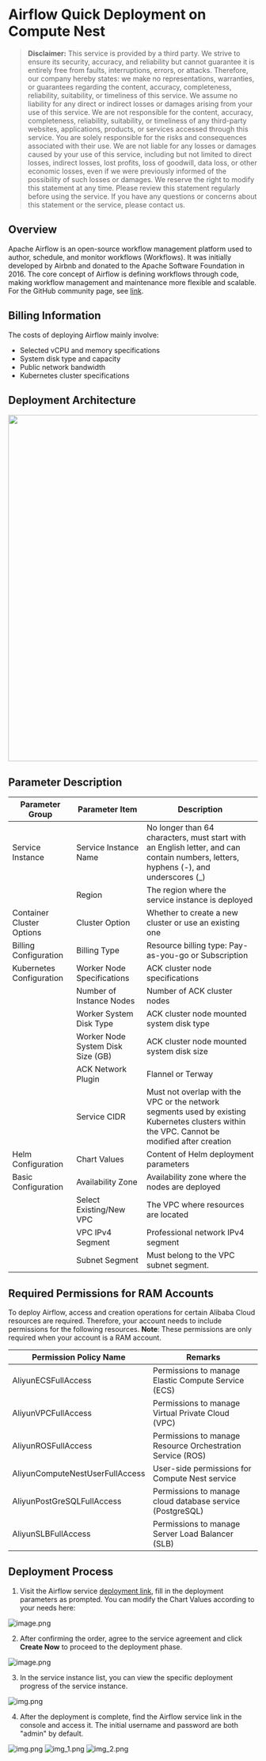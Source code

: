 # Airflow Quick Deployment on Compute Nest

>**Disclaimer:** This service is provided by a third party. We strive to ensure its security, accuracy, and reliability but cannot guarantee it is entirely free from faults, interruptions, errors, or attacks. Therefore, our company hereby states: we make no representations, warranties, or guarantees regarding the content, accuracy, completeness, reliability, suitability, or timeliness of this service. We assume no liability for any direct or indirect losses or damages arising from your use of this service. We are not responsible for the content, accuracy, completeness, reliability, suitability, or timeliness of any third-party websites, applications, products, or services accessed through this service. You are solely responsible for the risks and consequences associated with their use. We are not liable for any losses or damages caused by your use of this service, including but not limited to direct losses, indirect losses, lost profits, loss of goodwill, data loss, or other economic losses, even if we were previously informed of the possibility of such losses or damages. We reserve the right to modify this statement at any time. Please review this statement regularly before using the service. If you have any questions or concerns about this statement or the service, please contact us.

## Overview

Apache Airflow is an open-source workflow management platform used to author, schedule, and monitor workflows (Workflows). It was initially developed by Airbnb and donated to the Apache Software Foundation in 2016. The core concept of Airflow is defining workflows through code, making workflow management and maintenance more flexible and scalable. For the GitHub community page, see [link](https://github.com/apache/airflow).

## Billing Information

The costs of deploying Airflow mainly involve:

- Selected vCPU and memory specifications
- System disk type and capacity
- Public network bandwidth
- Kubernetes cluster specifications

## Deployment Architecture

<img src="Architecture.png" width="1500" height="700" align="bottom"/>

## Parameter Description

| Parameter Group   | Parameter Item      | Description                                                                 |
|-------------------|---------------------|-----------------------------------------------------------------------------|
| Service Instance  | Service Instance Name | No longer than 64 characters, must start with an English letter, and can contain numbers, letters, hyphens (-), and underscores (_) |
|                   | Region              | The region where the service instance is deployed                                           |
| Container Cluster Options | Cluster Option    | Whether to create a new cluster or use an existing one                                      |
| Billing Configuration | Billing Type      | Resource billing type: Pay-as-you-go or Subscription                                       |
| Kubernetes Configuration | Worker Node Specifications | ACK cluster node specifications                                                     |
|                   | Number of Instance Nodes | Number of ACK cluster nodes                                                       |
|                   | Worker System Disk Type | ACK cluster node mounted system disk type                                            |
|                   | Worker Node System Disk Size (GB) | ACK cluster node mounted system disk size                                            |
|                   | ACK Network Plugin  | Flannel or Terway                                                            |
|                   | Service CIDR       | Must not overlap with the VPC or the network segments used by existing Kubernetes clusters within the VPC. Cannot be modified after creation |
| Helm Configuration | Chart Values       | Content of Helm deployment parameters                                                |
| Basic Configuration | Availability Zone | Availability zone where the nodes are deployed                                             |
|                   | Select Existing/New VPC | The VPC where resources are located                                                 |
|                   | VPC IPv4 Segment   | Professional network IPv4 segment                                                    |
|                   | Subnet Segment     | Must belong to the VPC subnet segment.                                               |

## Required Permissions for RAM Accounts

To deploy Airflow, access and creation operations for certain Alibaba Cloud resources are required. Therefore, your account needs to include permissions for the following resources.
**Note**: These permissions are only required when your account is a RAM account.

| Permission Policy Name                  | Remarks                                |
|-----------------------------------------|----------------------------------------|
| AliyunECSFullAccess                     | Permissions to manage Elastic Compute Service (ECS)         |
| AliyunVPCFullAccess                     | Permissions to manage Virtual Private Cloud (VPC)           |
| AliyunROSFullAccess                     | Permissions to manage Resource Orchestration Service (ROS)  |
| AliyunComputeNestUserFullAccess         | User-side permissions for Compute Nest service             |
| AliyunPostGreSQLFullAccess              | Permissions to manage cloud database service (PostgreSQL)   |
| AliyunSLBFullAccess                     | Permissions to manage Server Load Balancer (SLB)           |

## Deployment Process

1. Visit the Airflow service [deployment link](https://computenest.console.aliyun.com/service/instance/create/default?type=user&ServiceName=Airflow%E7%A4%BE%E5%8C%BA%E7%89%88), fill in the deployment parameters as prompted. You can modify the Chart Values according to your needs here:

![image.png](1.png)

2. After confirming the order, agree to the service agreement and click **Create Now** to proceed to the deployment phase.

![image.png](2.png)

3. In the service instance list, you can view the specific deployment progress of the service instance.

![img.png](3.png)

4. After the deployment is complete, find the Airflow service link in the console and access it. The initial username and password are both "admin" by default.

![img.png](4.png)
![img_1.png](5.png)
![img_2.png](6.png)